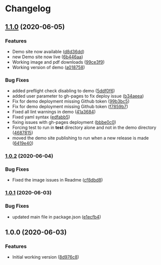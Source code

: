 # Changelog

## [1.1.0](https://www.github.com/fantasywidgets/wifi-qr-code-generator/compare/v1.0.2...v1.1.0) (2020-06-05)


### Features

* Demo site now available ([d8d36dd](https://www.github.com/fantasywidgets/wifi-qr-code-generator/commit/d8d36dddace910db4e2a1dc2766e87c44ff19774))
* new Demo site now live ([6b446aa](https://www.github.com/fantasywidgets/wifi-qr-code-generator/commit/6b446aaf85bbe6c0b7c98c21ff63ea93468cf42e))
* Working image and pdf downloads ([99ce3f9](https://www.github.com/fantasywidgets/wifi-qr-code-generator/commit/99ce3f98caf559736ad1980f76034efa7c894c90))
* Working version of demo ([a018758](https://www.github.com/fantasywidgets/wifi-qr-code-generator/commit/a018758cd80d1bda33c53cdda7bccde407e127fe))


### Bug Fixes

* added preflight check disabling to demo ([5ddf0f6](https://www.github.com/fantasywidgets/wifi-qr-code-generator/commit/5ddf0f69b19f50615af7fdfed12f3fbd6e0d2716))
* added user parameter to gh-pages to fix deploy issue ([b34aeea](https://www.github.com/fantasywidgets/wifi-qr-code-generator/commit/b34aeeafc996e91818dc6c79b66c99138a4fe4d0))
* Fix for demo deployment missing Github token ([99b3bc5](https://www.github.com/fantasywidgets/wifi-qr-code-generator/commit/99b3bc5a66bd7235104ffa4b3451938d89b943ae))
* Fix for demo deployment missing Github token ([f7859b7](https://www.github.com/fantasywidgets/wifi-qr-code-generator/commit/f7859b76e188c29b51fcc72cdccc7efff16b7643))
* Fixed all lint warnings in demo ([41a3684](https://www.github.com/fantasywidgets/wifi-qr-code-generator/commit/41a368466e7fc3cd26a44296616fa29f7018f307))
* Fixed yaml syntax ([edfabb5](https://www.github.com/fantasywidgets/wifi-qr-code-generator/commit/edfabb5186b79e7a65c896dcb1d584bbc58bdb79))
* fixing issues with gh-pages deployment ([bbbe0c0](https://www.github.com/fantasywidgets/wifi-qr-code-generator/commit/bbbe0c027440c337e5ce845a841a2b9417a568c1))
* Forcing test to run in __test__ directory alone and not in the demo directory ([4687815](https://www.github.com/fantasywidgets/wifi-qr-code-generator/commit/46878150c526221edd29c270ffd361381ea3577b))
* moved the demo site publishing to run when a new release is made ([6419e40](https://www.github.com/fantasywidgets/wifi-qr-code-generator/commit/6419e40e76189c905d168be647bd2ee777619b58))

### [1.0.2](https://www.github.com/fantasywidgets/wifi-qr-code-generator/compare/v1.0.1...v1.0.2) (2020-06-04)


### Bug Fixes

* Fixed the image issues in Readme ([cf8dbd8](https://www.github.com/fantasywidgets/wifi-qr-code-generator/commit/cf8dbd884abd4ce631971411aec3552df407f8f1))

### [1.0.1](https://www.github.com/fantasywidgets/wifi-qr-code-generator/compare/v1.0.0...v1.0.1) (2020-06-03)


### Bug Fixes

* updated main file in package.json ([e1ecfb4](https://www.github.com/fantasywidgets/wifi-qr-code-generator/commit/e1ecfb4c8e14f63ef8c23917a9211ce2d0e92204))

## 1.0.0 (2020-06-03)


### Features

* Initial working version ([8d976c8](https://www.github.com/fantasywidgets/wifi-qr-code-generator/commit/8d976c8a5b98abd948a9b7acd7029c19f638cc31))
